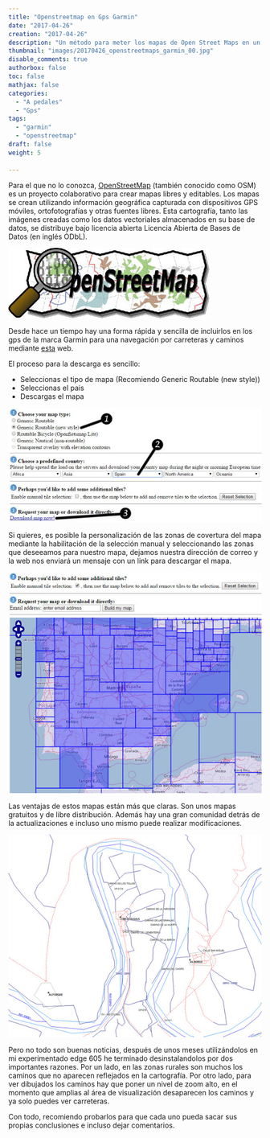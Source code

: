 ```yaml
---
title: "Openstreetmap en Gps Garmin"
date: "2017-04-26"
creation: "2017-04-26"
description: "Un método para meter los mapas de Open Street Maps en un gps Garmin"
thumbnail: "images/20170426_openstreetmaps_garmin_00.jpg"
disable_comments: true
authorbox: false
toc: false
mathjax: false
categories:
  - "A pedales"
  - "Gps"
tags:
  - "garmin"
  - "openstreetmap"
draft: false
weight: 5

---
```

Para el que no lo conozca, [OpenStreetMap][1] (también conocido como OSM) es un proyecto colaborativo para crear mapas libres y editables. Los mapas se crean utilizando información geográfica capturada con dispositivos GPS móviles, ortofotografías y otras fuentes libres. Esta cartografía, tanto las imágenes creadas como los datos vectoriales almacenados en su base de datos, se distribuye bajo licencia abierta Licencia Abierta de Bases de Datos (en inglés ODbL).

![imagen][2]

Desde hace un tiempo hay una forma rápida y sencilla de incluirlos en los gps de la marca Garmin para una navegación por carreteras y caminos mediante [esta][3] web.

El proceso para la descarga es sencillo:

 * Seleccionas el tipo de mapa (Recomiendo Generic Routable (new style))
 * Seleccionas el pais
 * Descargas el mapa

![imagen][4]

Si quieres, es posible la personalización de las zonas de covertura del mapa mediante la habilitación de la selección manual y seleccionando las zonas que deseeamos para nuestro mapa, dejamos nuestra dirección de correo y la web nos enviará un mensaje con un link para descargar el mapa.

![imagen][5]

Las ventajas de estos mapas están más que claras. Son unos mapas gratuitos y de libre distribución. Además hay una gran comunidad detrás de la actualizaciones e incluso uno mismo puede realizar modificaciones.

![imagen][6]

Pero no todo son buenas noticias, después de unos meses utilizándolos en mi experimentado edge 605 he terminado desinstalandolos por dos importantes razones. Por un lado, en las zonas rurales son muchos los caminos que no aparecen reflejados en la cartografía. Por otro lado, para ver dibujados los caminos hay que poner un nivel de zoom alto, en el momento que amplias al área de visualización desaparecen los caminos y ya solo puedes ver carreteras.

Con todo, recomiendo probarlos para que cada uno pueda sacar sus propias conclusiones e incluso dejar comentarios.

[1]: https://www.openstreetmap.org
[2]: /images/20170426_openstreetmaps_garmin_01.jpg
[3]: http://garmin.openstreetmap.nl
[4]: /images/20170426_openstreetmaps_garmin_03.jpg
[5]: /images/20170426_openstreetmaps_garmin_04.jpg
[6]: /images/20170426_openstreetmaps_garmin_02.jpg
